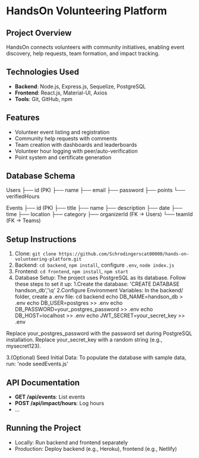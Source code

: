 
# HandsOn Volunteering Platform

## Project Overview
HandsOn connects volunteers with community initiatives, enabling event discovery, help requests, team formation, and impact tracking.

## Technologies Used
- **Backend**: Node.js, Express.js, Sequelize, PostgreSQL
- **Frontend**: React.js, Material-UI, Axios
- **Tools**: Git, GitHub, npm

## Features
- Volunteer event listing and registration
- Community help requests with comments
- Team creation with dashboards and leaderboards
- Volunteer hour logging with peer/auto-verification
- Point system and certificate generation

## Database Schema
Users
├── id (PK)
├── name
├── email
├── password
├── points
└── verifiedHours

Events
├── id (PK)
├── title
├── name
├── description
├── date
├── time
├── location
├── category
├── organizerId (FK -> Users)
└── teamId (FK -> Teams)


## Setup Instructions
1. Clone: `git clone https://github.com/Schrodingerscat00000/hands-on-volunteering-platform.git`
2. Backend: `cd backend`, `npm install`, configure `.env`, `node index.js`
3. Frontend: `cd frontend`, `npm install`, `npm start`
4. Database Setup:
The project uses PostgreSQL as its database. Follow these steps to set it up:
1.Create the database: 'CREATE DATABASE handson_db','\q'
2.Configure Environment Variables:
In the backend/ folder, create a .env file:
cd backend
echo DB_NAME=handson_db > .env
echo DB_USER=postgres >> .env
echo DB_PASSWORD=your_postgres_password >> .env
echo DB_HOST=localhost >> .env
echo JWT_SECRET=your_secret_key >> .env

Replace your_postgres_password with the password set during PostgreSQL installation.
Replace your_secret_key with a random string (e.g., mysecret123).

3.(Optional) Seed Initial Data: To populate the database with sample data, run: 'node seedEvents.js'

## API Documentation
- **GET /api/events**: List events
- **POST /api/impact/hours**: Log hours
- ...

## Running the Project
- Locally: Run backend and frontend separately
- Production: Deploy backend (e.g., Heroku), frontend (e.g., Netlify)
